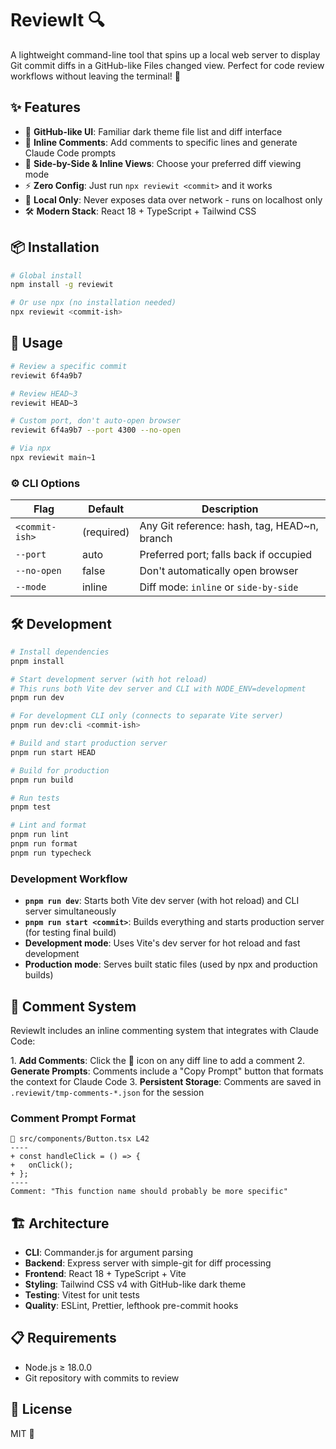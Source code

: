 # ReviewIt 🔍

A lightweight command-line tool that spins up a local web server to display Git commit diffs in a GitHub-like Files changed view. Perfect for code review workflows without leaving the terminal! 🚀

## ✨ Features

- 🌙 **GitHub-like UI**: Familiar dark theme file list and diff interface
- 💬 **Inline Comments**: Add comments to specific lines and generate Claude Code prompts
- 🔄 **Side-by-Side & Inline Views**: Choose your preferred diff viewing mode
- ⚡ **Zero Config**: Just run `npx reviewit <commit>` and it works
- 🔐 **Local Only**: Never exposes data over network - runs on localhost only
- 🛠️ **Modern Stack**: React 18 + TypeScript + Tailwind CSS

## 📦 Installation

```bash
# Global install
npm install -g reviewit

# Or use npx (no installation needed) 
npx reviewit <commit-ish>
```

## 🚀 Usage

```bash
# Review a specific commit
reviewit 6f4a9b7

# Review HEAD~3
reviewit HEAD~3

# Custom port, don't auto-open browser  
reviewit 6f4a9b7 --port 4300 --no-open

# Via npx
npx reviewit main~1
```

### ⚙️ CLI Options

| Flag | Default | Description |
|------|---------|-------------|
| `<commit-ish>` | (required) | Any Git reference: hash, tag, HEAD~n, branch |
| `--port` | auto | Preferred port; falls back if occupied |
| `--no-open` | false | Don't automatically open browser |
| `--mode` | inline | Diff mode: `inline` or `side-by-side` |

## 🛠️ Development

```bash
# Install dependencies
pnpm install

# Start development server (with hot reload)
# This runs both Vite dev server and CLI with NODE_ENV=development
pnpm run dev

# For development CLI only (connects to separate Vite server)
pnpm run dev:cli <commit-ish>

# Build and start production server
pnpm run start HEAD

# Build for production
pnpm run build

# Run tests
pnpm test

# Lint and format
pnpm run lint
pnpm run format
pnpm run typecheck
```

### Development Workflow

- **`pnpm run dev`**: Starts both Vite dev server (with hot reload) and CLI server simultaneously
- **`pnpm run start <commit>`**: Builds everything and starts production server (for testing final build)
- **Development mode**: Uses Vite's dev server for hot reload and fast development
- **Production mode**: Serves built static files (used by npx and production builds)

## 💬 Comment System

ReviewIt includes an inline commenting system that integrates with Claude Code:

1.️ **Add Comments**: Click the 💬 icon on any diff line to add a comment
2. **Generate Prompts**: Comments include a "Copy Prompt" button that formats the context for Claude Code
3. **Persistent Storage**: Comments are saved in `.reviewit/tmp-comments-*.json` for the session

### Comment Prompt Format

```
📄 src/components/Button.tsx L42
----
+ const handleClick = () => {
+   onClick();  
+ };
----
Comment: "This function name should probably be more specific"
```

## 🏗️ Architecture

- **CLI**: Commander.js for argument parsing
- **Backend**: Express server with simple-git for diff processing  
- **Frontend**: React 18 + TypeScript + Vite
- **Styling**: Tailwind CSS v4 with GitHub-like dark theme
- **Testing**: Vitest for unit tests
- **Quality**: ESLint, Prettier, lefthook pre-commit hooks

## 📋 Requirements

- Node.js ≥ 18.0.0
- Git repository with commits to review

## 📄 License

MIT 📝